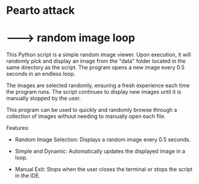 # Pearto attack 
# ---> random image loop

This Python script is a simple random image viewer. Upon execution, it will randomly pick and display an image from the "data" folder located in the same directory as the script. The program opens a new image every 0.5 seconds in an endless loop.

The images are selected randomly, ensuring a fresh experience each time the program runs. The script continues to display new images until it is manually stopped by the user.

This program can be used to quickly and randomly browse through a collection of images without needing to manually open each file.

Features:
 - Random Image Selection: Displays a random image every 0.5 seconds.

 - Simple and Dynamic: Automatically updates the displayed image in a loop.

 - Manual Exit: Stops when the user closes the terminal or stops the script in the IDE.
